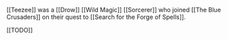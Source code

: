 [[Teezee]] was a [[Drow]] [[Wild Magic]] [[Sorcerer]] who joined [[The Blue Crusaders]] on their quest to [[Search for the Forge of Spells]].

[[TODO]]